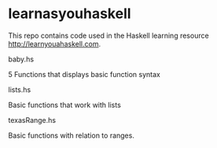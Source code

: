 # learnasyouhaskell

This repo contains code used in the Haskell learning resource http://learnyouahaskell.com.

baby.hs

5 Functions that displays basic function syntax


lists.hs

Basic functions that work with lists


texasRange.hs

Basic functions with relation to ranges.
